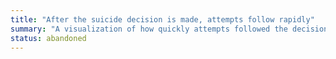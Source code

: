 ```yaml
---
title: "After the suicide decision is made, attempts follow rapidly"
summary: "A visualization of how quickly attempts followed the decision of suicide survivors."
status: abandoned
---
```

